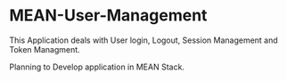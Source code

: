 # MEAN-User-Management

This Application deals with User login, Logout, Session Management and Token Managment.

Planning to Develop application in MEAN Stack.